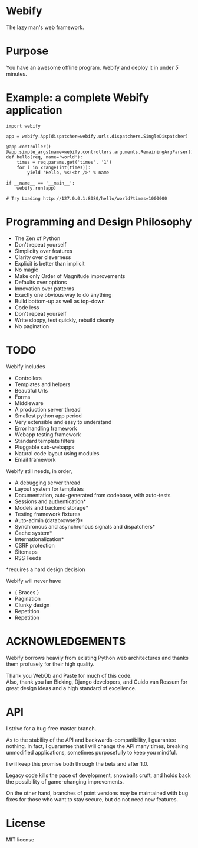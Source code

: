 Webify
======
The lazy man's web framework.


Purpose
=======
You have an awesome offline program.  Webify and deploy it in under _5_ minutes.


Example: a complete Webify application
======================================

    import webify

    app = webify.App(dispatcher=webify.urls.dispatchers.SingleDispatcher)

    @app.controller()
    @app.simple_args(name=webify.controllers.arguments.RemainingArgParser())
    def hello(req, name='world'):
        times = req.params.get('times', '1')
        for i in xrange(int(times)):
            yield 'Hello, %s!<br />' % name

    if __name__ == '__main__':
        webify.run(app)

    # Try Loading http://127.0.0.1:8080/hello/world?times=1000000


Programming and Design Philosophy
=================================
* The Zen of Python
* Don't repeat yourself
* Simplicity over features
* Clarity over cleverness
* Explicit is better than implicit
* No magic
* Make only Order of Magnitude improvements
* Defaults over options
* Innovation over patterns
* Exactly one obvious way to do anything
* Build bottom-up as well as top-down
* Code less
* Don't repeat yourself
* Write sloppy, test quickly, rebuild cleanly
* No pagination

TODO
====
Webify includes 
- Controllers
- Templates and helpers
- Beautiful Urls
- Forms
- Middleware
- A production server thread
- Smallest python app period
- Very extensible and easy to understand
- Error handling framework
- Webapp testing framework
- Standard template filters
- Pluggable sub-webapps
- Natural code layout using modules
- Email framework


Webify still needs, in order,
- A debugging server thread
- Layout system for templates
- Documentation, auto-generated from codebase, with auto-tests
- Sessions and authentication*
- Models and backend storage*
- Testing framework fixtures
- Auto-admin (databrowse?)*
- Synchronous and asynchronous signals and dispatchers*
- Cache system*
- Internationalization*
- CSRF protection
- Sitemaps
- RSS Feeds

*requires a hard design decision


Webify will never have
* { Braces }
* Pagination
* Clunky design
* Repetition
* Repetition


ACKNOWLEDGEMENTS
================
Webify borrows heavily from existing Python web architectures 
and thanks them profusely for their high quality.

Thank you WebOb and Paste for much of this code.  
Also, thank you Ian Bicking, Django developers, and Guido van Rossum 
for great design ideas and a high standard of excellence.

API
===
I strive for a bug-free master branch.  

As to the stability of the API and backwards-compatibility, 
I guarantee nothing.  In fact, I guarantee that I will change
the API many times, breaking unmodified applications, sometimes
purposefully to keep you mindful.

I will keep this promise both through the beta and after 1.0.

Legacy code kills the pace of development, snowballs cruft, 
and holds back the possibility of game-changing improvements.

On the other hand, branches of point versions may be maintained
with bug fixes for those who want to stay secure, but do not need
new features.


License
=======
MIT license

